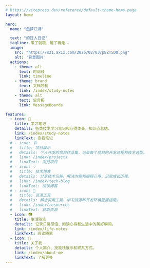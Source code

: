 ```yaml
---
# https://vitepress.dev/reference/default-theme-home-page
layout: home

hero: 
  name: "鱼梦江湖" 

  text: "的狂人日记"
  tagline: 累了就歇，醒了再走 。
  image:
    src: "https://s21.ax1x.com/2025/02/03/pEZT5DO.png"
    alt: '背景图片'
  actions:
    - theme: alt
      text: 时间线
      link: timeline
    - theme: brand
      text: 文档导航 
      link: /index/study-notes
    - theme: alt
      text: 留言板
      link: MessageBoards

features:
  - icon: 📃 
    title: 学习笔记 
    details: 各类技术学习笔记和心得体会，知识点总结。
    link: /index/study-notes
    linkText: 查看笔记
  # - icon: 🏗️ 
  #   title: 项目展示 
  #   details: 个人开发的项目作品集，记录每个项目的开发过程和技术选型。
  #   link: /index/projects
  #   linkText: 浏览项目
  # - icon: 💡 
  #   title: 技术博客 
  #   details: 分享技术见解、解决方案和编程心得，记录成长历程。
  #   link: /index/tech-blog
  #   linkText: 阅读博客
  # - icon: 🧩 
  #   title: 资源工具 
  #   details: 精选实用工具、学习资源和开发环境配置指南。
  #   link: /index/resources  
  #   linkText: 获取资源
  - icon: 📷 
    title: 生活随笔 
    details: 记录日常感悟、阅读心得和生活中的美好瞬间。
    link: /index/life-notes
    linkText: 阅读随笔
  - icon: 🤪 
    title: 关于我 
    details: 个人简介、技能栈展示和联系方式。
    link: /index/about-me
    linkText: 了解更多    
---
```



<MouseEvent/>
<Visitor/>